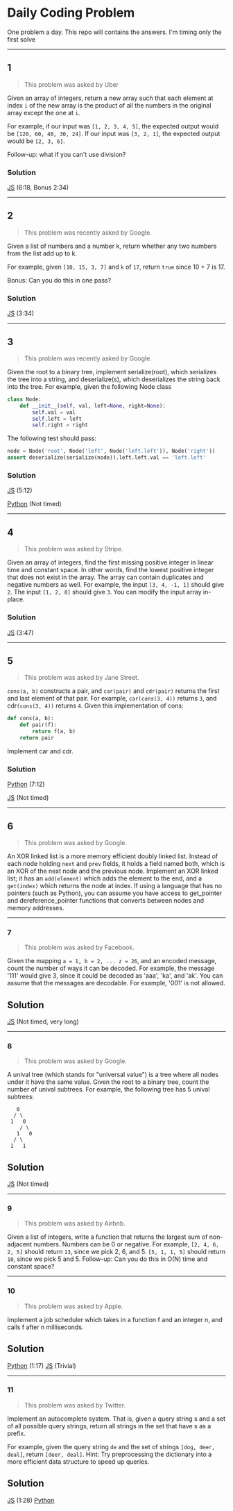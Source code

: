 # Daily Coding Problem
One problem a day.
This repo will contains the answers.
I'm timing only the first solve

---

## 1
> This problem was asked by Uber

Given an array of integers, return a new array such that each element at index `i` of the new array is the product of all the numbers in the original array except the one at `i`.

For example, if our input was `[1, 2, 3, 4, 5]`, the expected output would be `[120, 60, 40, 30, 24]`. If our input was `[3, 2, 1]`, the expected output would be `[2, 3, 6]`.

Follow-up: what if you can't use division?

### Solution

[JS](pb1/answer.js) (6:18, Bonus 2:34)

---

## 2
>This problem was recently asked by Google.

Given a list of numbers and a number k, return whether any two numbers from the list add up to k.

For example, given `[10, 15, 3, 7]` and `k` of `17`, return `true` since 10 + 7 is 17.

Bonus: Can you do this in one pass?

### Solution

[JS](pb2/answer.js) (3:34)

---

## 3
>This problem was recently asked by Google.

Given the root to a binary tree, implement serialize(root), which serializes the tree into a string, and deserialize(s), which deserializes the string back into the tree.
For example, given the following Node class
```python
class Node:
    def __init__(self, val, left=None, right=None):
        self.val = val
        self.left = left
        self.right = right
```
The following test should pass:
```python
node = Node('root', Node('left', Node('left.left')), Node('right'))
assert deserialize(serialize(node)).left.left.val == 'left.left'
```

### Solution

[JS](pb3/answer.js) (5:12)

[Python](pb3/answer.py) (Not timed)

---

## 4
>This problem was asked by Stripe.

Given an array of integers, find the first missing positive integer in linear time and constant space. In other words, find the lowest positive integer that does not exist in the array. The array can contain duplicates and negative numbers as well.
For example, the input `[3, 4, -1, 1]` should give `2`. The input `[1, 2, 0]` should give `3`.
You can modify the input array in-place.

### Solution

[JS](pb4/answer.js) (3:47)

---

## 5 
> This problem was asked by Jane Street.

`cons(a, b)` constructs a pair, and `car(pair)` and `cdr(pair)` returns the first and last element of that pair. For example, `car(cons(3, 4))` returns `3`, and cdr`(cons(3, 4))` returns `4`.
Given this implementation of cons:
```python
def cons(a, b):
    def pair(f):
        return f(a, b)
    return pair
```
Implement car and cdr.

### Solution

[Python](pb5/answer.py) (7:12)

[JS](pb5/answer.js) (Not timed)

---

## 6
> This problem was asked by Google.

An XOR linked list is a more memory efficient doubly linked list. Instead of each node holding `next` and `prev` fields, it holds a field named both, which is an XOR of the next node and the previous node. Implement an XOR linked list; it has an `add(element)` which adds the element to the end, and a `get(index)` which returns the node at index.
If using a language that has no pointers (such as Python), you can assume you have access to get_pointer and dereference_pointer functions that converts between nodes and memory addresses.

---

### 7 
> This problem was asked by Facebook.

Given the mapping `a = 1, b = 2, ... z = 26`, and an encoded message, count the number of ways it can be decoded.
For example, the message '111' would give 3, since it could be decoded as 'aaa', 'ka', and 'ak'.
You can assume that the messages are decodable. For example, '001' is not allowed.


## Solution

[JS](pb7/answer.js) (Not timed, very long)

---

### 8
> This problem was asked by Google.

A unival tree (which stands for "universal value") is a tree where all nodes under it have the same value.
Given the root to a binary tree, count the number of unival subtrees.
For example, the following tree has 5 unival subtrees:

```
   0
  / \
 1   0
    / \
   1   0
  / \
 1   1
```

## Solution

[JS](pb8/answer.js) (Not timed)

---

### 9 

> This problem was asked by Airbnb.

Given a list of integers, write a function that returns the largest sum of non-adjacent numbers. Numbers can be 0 or negative.
For example, `[2, 4, 6, 2, 5]` should return `13`, since we pick 2, 6, and 5. `[5, 1, 1, 5]` should return `10`, since we pick 5 and 5.
Follow-up: Can you do this in O(N) time and constant space?

---

### 10 
> This problem was asked by Apple.

Implement a job scheduler which takes in a function f and an integer n, and calls f after n milliseconds.

## Solution
[Python](pb10/answer.py) (1:17)
[JS](pb10/answer.js) (Trivial)

---

### 11
> This problem was asked by Twitter.

Implement an autocomplete system. That is, given a query string s and a set of all possible query strings, return all strings in the set that have s as a prefix.

For example, given the query string `de` and the set of strings `[dog, deer, deal]`, return `[deer, deal]`.
Hint: Try preprocessing the dictionary into a more efficient data structure to speed up queries.

## Solution
[JS](pb11/answer.js) (1:28)
[Python](pb11/answer.py)